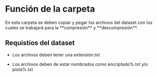 # Función de la carpeta



En esta carpeta se deben copiar y pegar los archivos del dataset con los cuales se trabajará para la \*\*compresión\*\* y \*\*descompresión\*\*.



## Requistios del dataset

* Los archivos deben tener una extensión.txt



* Los archivos deben de estar nombrados como encriptado%.txt y/o pista%.txt
